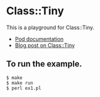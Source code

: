 # Class::Tiny

This is a playground for Class::Tiny.
- [Pod documentation](https://metacpan.org/pod/Class::Tiny)
- [Blog post on Class::Tiny](https://www.kianmeng.org/2019/04/perl-modules-of-week-2019-week-15.html)

## To run the example.
```
$ make
$ make run
$ perl ex1.pl
```
